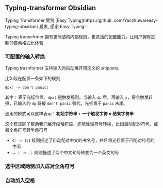 

## Typing-transformer Obsidian

Typing Transformer 受到 [Easy Typing](https://github. com/Yaozhuwa/easy-typing-obsidian) 启发, 感谢 Easy Typing !

Typing transofrmer 拥有更简洁的内部规则，更灵活的配置能力，让用户拥有定制的自动格式化体验



### 可配置的输入转换


Typing trasnformer 支持输入时自动展开预定义的 snippets.

比如现在配置一条如下的规则

```
dpx¦ -> don't panic¦
```

其中 `¦` 表示光标位置。`dpx¦` 是触发规则，当输入 `dp` 后，再输入 `x`，将会触发转换，已输入的 `dp` 将被 `don't panic` 替代，光标置于 `panic` 末尾。

通用的模式可以这样表示：**初始字符串 + 一个触发字符 = 结果字符串**

这个模式除了帮助我们展开缩略短语，还能处理符号转换，比如自动配对符号，或者全角符号转半角符号
- `《¦ -> 《¦》` 规则描述了自动配对中文的书名号，并且将光标置于已配对符号的中间
- `。。¦ -> .¦` 规则描述了两个中文句号转变为一个英文句号


### 选中区域两侧加入成对全角符号


### 自动加入空格

